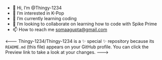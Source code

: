 - 👋 Hi, I’m @Thingy-1234
- 👀 I’m interested in K-Pop
- 🌱 I’m currently learning coding
- 💞️ I’m looking to collaborate on learning how to code with Spike Prime
- 📫 How to reach me somaagupta@gmail.com

<---
Thingy-1234/Thingy-1234 is a ✨ special ✨ repository because its `README.md` (this file) appears on your GitHub profile.
You can click the Preview link to take a look at your changes.
--->
